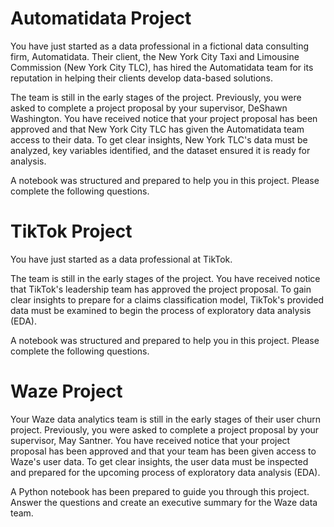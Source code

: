 # **Automatidata Project**

You have just started as a data professional in a fictional data consulting firm, Automatidata. Their client, the New York City Taxi and Limousine Commission (New York City TLC), has hired the Automatidata team for its reputation in helping their clients develop data-based solutions.

The team is still in the early stages of the project. Previously, you were asked to complete a project proposal by your supervisor, DeShawn Washington. You have received notice that your project proposal has been approved and that New York City TLC has given the Automatidata team access to their data. To get clear insights, New York TLC's data must be analyzed, key variables identified, and the dataset ensured it is ready for analysis.

A notebook was structured and prepared to help you in this project. Please complete the following questions.
# **TikTok Project**

You have just started as a data professional at TikTok.

The team is still in the early stages of the project. You have received notice that TikTok's leadership team has approved the project proposal. To gain clear insights to prepare for a claims classification model, TikTok's provided data must be examined to begin the process of exploratory data analysis (EDA).

A notebook was structured and prepared to help you in this project. Please complete the following questions.

# **Waze Project**

Your Waze data analytics team is still in the early stages of their user churn project. Previously, you were asked to complete a project proposal by your supervisor, May Santner. You have received notice that your project proposal has been approved and that your team has been given access to Waze's user data. To get clear insights, the user data must be inspected and prepared for the upcoming process of exploratory data analysis (EDA).

A Python notebook has been prepared to guide you through this project. Answer the questions and create an executive summary for the Waze data team.

